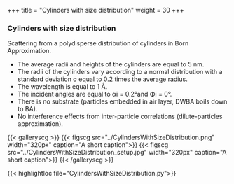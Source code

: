 +++
title = "Cylinders with size distribution"
weight = 30
+++

### Cylinders with size distribution

Scattering from a polydisperse distribution of cylinders in Born Approximation.

* The average radii and heights of the cylinders are equal to 5 nm.
* The radii of the cylinders vary according to a normal distribution with a standard deviation σ equal to 0.2 times the average radius.
* The wavelength is equal to 1 Å.
* The incident angles are equal to αi = 0.2°and Φi = 0°.
* There is no substrate (particles embedded in air layer, DWBA boils down to BA).
* No interference effects from inter-particle correlations (dilute-particles approximation).

{{< galleryscg >}}
{{< figscg src="../CylindersWithSizeDistribution.png" width="320px" caption="A short caption">}}
{{< figscg src="../CylindersWithSizeDistribution_setup.jpg" width="320px" caption="A short caption">}}
{{< /galleryscg >}}

{{< highlightloc file="CylindersWithSizeDistribution.py">}}
